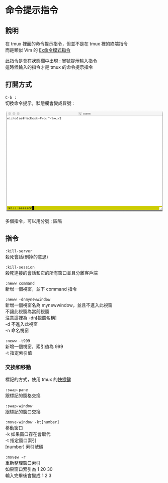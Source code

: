 # 命令提示指令

## 說明

在 tmux 裡面的命令提示指令，但並不是在 tmux 裡的終端指令  
而是類似 Vim 的 [Ex命令模式指令](../../../../vim/ex-ming-ling-mo-shi-zhi-ling/)

此指令是會在狀態欄中出現 : 冒號提示輸入指令  
這時候輸入的指令才是  tmux 的命令提示指令

## 打開方式

`C-b :`  
切換命令提示，狀態欄會變成冒號 :

![](../../../../.gitbook/assets/tmux_command_prompt.png)

多個指令，可以用分號 ; 區隔

## 指令

`:kill-server`  
殺死會話\(刪掉的意思\)

`:kill-session`  
殺死連接的會話和它的所有窗口並且分離客戶端

`:neww command`  
新增一個視窗，並下 command 指令

`:neww -dnmynewwindow`  
新增一個視窗名為 mynewwindow，並且不進入此視窗  
不讓此視窗為當前視窗  
注意這裡為 -dn\[視窗名稱\]  
-d 不進入此視窗  
-n 命名視窗

`:neww -t999`  
新增一個視窗，索引值為 999  
-t 指定索引值

### 交換和移動

標記的方式，使用 tmux 的[快捷鍵](jin-ru-dao-tmux-de-kuai-jie-jian.md#jiao-huan-he-yi-dong)

`:swap-pane`  
跟標記的窗格交換

`:swap-window`  
跟標記的窗口交換

`:move-window -kt[number]`  
移動窗口  
-k 如果窗口存在會取代  
-t 指定窗口索引  
\[number\] 索引號碼

`:movew -r`  
重新整理窗口索引  
如果窗口索引為 1 20 30  
輸入完畢後會變成 1 2 3



